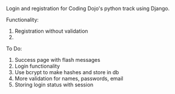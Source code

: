 Login and registration for Coding Dojo's python track using Django.

Functionality:
1. Registration without validation
2.


To Do:
1. Success page with flash messages
2. Login functionality
2. Use bcrypt to make hashes and store in db
3. More validation for names, passwords, email
4. Storing login status with session
